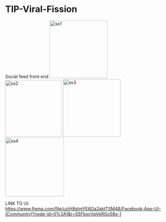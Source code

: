 # TIP-Viral-Fission
Social feed front end 
<img width="185" alt="ss1" src="https://user-images.githubusercontent.com/114286681/221878594-1a924575-f28f-494c-ba82-e7d462e33983.png">
<img width="181" alt="ss2" src="https://user-images.githubusercontent.com/114286681/221878647-9bbc2957-7508-4957-9156-1b5667a50df8.png">
<img width="184" alt="ss3" src="https://user-images.githubusercontent.com/114286681/221878669-3b53fe40-b472-4df9-bde6-d711a7454223.png">
<img width="188" alt="ss4" src="https://user-images.githubusercontent.com/114286681/221878699-fb70e4c4-1a2e-496b-a529-960742d73819.png">

LINK TO UI:
https://www.figma.com/file/uziH8stmYE6Ga2aktTSM4B/Facebook-App-UI-(Community)?node-id=0%3A1&t=SSFbxcVpVeRGo58x-1
